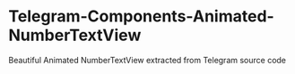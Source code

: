 # Telegram-Components-Animated-NumberTextView
Beautiful Animated NumberTextView extracted from Telegram source code
